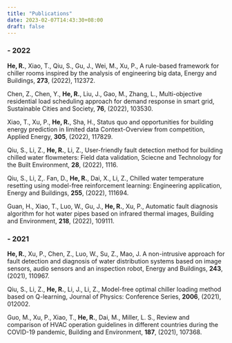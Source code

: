 ```yaml
---
title: "Publications"
date: 2023-02-07T14:43:30+08:00
draft: false
---
```


### - 2022

**He, R.**, Xiao, T., Qiu, S., Gu, J., Wei, M., Xu, P., A rule-based framework for chiller rooms inspired by the analysis of engineering big data, Energy and Buildings, **273**, (2022), 112372.

Chen, Z., Chen, Y., **He, R.**, Liu, J., Gao, M., Zhang, L., Multi-objective residential load scheduling approach for demand response in smart grid, Sustainable Cities and Society, **76**, (2022), 103530.

Xiao, T., Xu, P., **He, R.**, Sha, H., Status quo and opportunities for building energy prediction in limited data Context-Overview from competition, Applied Energy, **305**, (2022), 117829.

Qiu, S., Li, Z., **He, R.**, Li, Z., User-friendly fault detection method for building chilled water flowmeters: Field data validation, Sciecne and Technology for the Built Environment, **28**, (2022), 1116.

Qiu, S., Li, Z,. Fan, D., **He, R.**, Dai, X., Li, Z., Chilled water temperature resetting using model-free reinforcement learning: Engineering application, Energy and Buildings, **255**, (2022), 111694.

Guan, H., Xiao, T., Luo, W., Gu, J., **He, R.**, Xu, P., Automatic fault diagnosis algorithm for hot water pipes based on infrared thermal images, Building and Environment, **218**, (2022), 109111.

### - 2021

**He, R.**, Xu, P., Chen, Z., Luo, W., Su, Z., Mao, J. A non-intrusive approach for fault detection and diagnosis of water distribution systems based on image sensors, audio sensors and an inspection robot, Energy and Buildings, **243**, (2021), 110967.

Qiu, S., Li, Z., **He, R.**, Li, J., Li, Z., Model-free optimal chiller loading method based on Q-learning, Journal of Physics: Conference Series, **2006**, (2021), 012002.

Guo, M., Xu, P., Xiao, T., **He, R.**, Dai, M., Miller, L. S., Review and comparison of HVAC operation guidelines in different countries during the COVID-19 pandemic, Building and Environment, **187**, (2021), 107368.